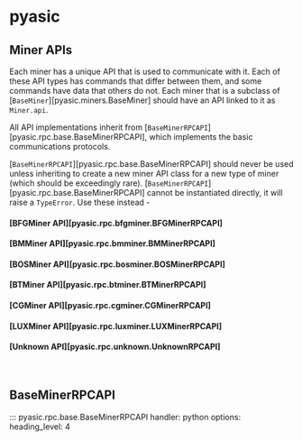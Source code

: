 # pyasic
## Miner APIs
Each miner has a unique API that is used to communicate with it.
Each of these API types has commands that differ between them, and some commands have data that others do not.
Each miner that is a subclass of [`BaseMiner`][pyasic.miners.BaseMiner] should have an API linked to it as `Miner.api`.

All API implementations inherit from [`BaseMinerRPCAPI`][pyasic.rpc.base.BaseMinerRPCAPI], which implements the basic communications protocols.

[`BaseMinerRPCAPI`][pyasic.rpc.base.BaseMinerRPCAPI] should never be used unless inheriting to create a new miner API class for a new type of miner (which should be exceedingly rare).
[`BaseMinerRPCAPI`][pyasic.rpc.base.BaseMinerRPCAPI] cannot be instantiated directly, it will raise a `TypeError`.
Use these instead -

#### [BFGMiner API][pyasic.rpc.bfgminer.BFGMinerRPCAPI]
#### [BMMiner API][pyasic.rpc.bmminer.BMMinerRPCAPI]
#### [BOSMiner API][pyasic.rpc.bosminer.BOSMinerRPCAPI]
#### [BTMiner API][pyasic.rpc.btminer.BTMinerRPCAPI]
#### [CGMiner API][pyasic.rpc.cgminer.CGMinerRPCAPI]
#### [LUXMiner API][pyasic.rpc.luxminer.LUXMinerRPCAPI]
#### [Unknown API][pyasic.rpc.unknown.UnknownRPCAPI]

<br>

## BaseMinerRPCAPI
::: pyasic.rpc.base.BaseMinerRPCAPI
    handler: python
    options:
        heading_level: 4
